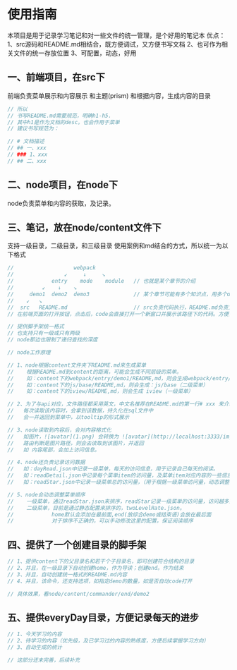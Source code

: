 # 使用指南
本项目是用于记录学习笔记和对一些文件的统一管理，是个好用的笔记本
优点：
1、src源码和README.md相结合，既方便调试，又方便书写文档
2、也可作为相关文件的统一存放位置
3、可配置，动态，好用

## 一、前端项目，在src下
前端负责菜单展示和内容展示
和主题(prism)
和根据内容，生成内容的目录
```js
// 所以
// 书写README.md需要规范，明确h1-h5.
// 其中h1是作为文档的desc。也会作用于菜单
// 建议书写规范为：

// # 文档描述
// ## 一、xxx
// ### 1、xxx
// ## 二、xxx
```

## 二、node项目，在node下
node负责菜单和内容的获取，及记录。

## 三、笔记，放在node/content文件下
支持一级目录，二级目录，和三级目录
使用案例和md结合的方式，所以统一为以下格式
```js
//                   webpack
//                ↙︎     ↓     ↘︎
//            entry    mode    module   // 也就是某个章节的介绍
//         ↙︎    ↓    ↘︎ 
//     demo1  demo2  demo3              // 某个章节可能有多个知识点，用多个demo的形式来介绍
//    ↙︎   ↘︎
//  src   README.md                     // src负责代码执行，README.md负责文档介绍
// 在前端页面的打开按钮，点击后，code会直接打开一个新窗口并展示该路径下的代码。方便调试src或修改README.mds

// 提供脚手架统一格式
// 也支持只有一级或只有两级
// node那边也限制了递归查找的深度
```

```js
// node工作原理

// 1、node根据content文件夹下README.md来生成菜单
//    根据README.md到content的距离，可能会生成不同层级的菜单。
//    如：content下的webpack/entry/demo1/README,md，则会生成webpack/entry/demo1（三级菜单）
//    如：content下的js/base/README,md，则会生成：js/base（二级菜单）
//    如：content下的iview/README,md，则会生成 iview（一级菜单）

// 2、为了与api对应，文件路径都采用英文，中文名推荐在README.md的第一行# xxx 来介绍
//   每次读取该内容时，会拿到该数据，持久化在sql文件中
//   会一并返回到菜单中，以tooltip的形式展示

// 3、node读取到内容后，会对内容格式化
//   如图片，![avatar](1.png) 会转换为 ![avatar](http://localhost:3333/img/1.png)
//   路由判断是图片路径，则会去读取到该图片，并返回
//   如 内容尾部，会加上访问信息。

// 4、node还负责记录访问数据
//   如：dayRead.json中记录一级菜单，每天的访问信息，用于记录自己每天的阅读。
//   如：readDetail.json中记录每个菜单item的访问量，及菜单item对应内容的一些信息。
//   如：readStar.json中记录一级菜单总的访问量，（用于根据一级菜单访问量，动态调整一级菜单的顺序）

// 5、node会动态调整菜单顺序
//    一级菜单，通过readStar.json来排序，readStar记录一级菜单的访问量，访问越多的，则排序靠前
//    二级菜单，目前是通过静态配置来排序的，twoLevelRate.json。
//            home默认会添加在最前面,end(放综合demo或结束语)会放在最后面
//            对于排序不正确的，可以手动修改这里的配置，保证阅读顺序
```

## 四、提供了一个创建目录的脚手架

```js
// 1、提供content下的父目录名和若干个子目录名，即可创建符合结构的目录
// 2、并且，在一级目录下自动创建home，作为导读；创建end。作为结束
// 3、并且，自动创建统一格式的README.md内容
// 4、并且，该命令，还支持选项，如指定demo的数量，如是否自动code打开

// 具体效果，看node/content/commander/end/demo2
```

## 五、提供everyDay目录，方便记录每天的进步

```js
// 1、今天学习的内容
// 2、待学习的内容（优先级，及已学习过的内容的熟练度，方便后续掌握学习方向）
// 3、自动生成的统计

// 这部分还未完善，后续补充
```